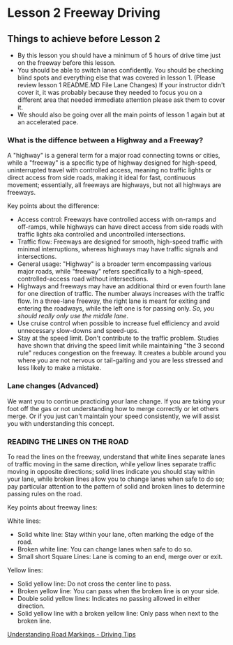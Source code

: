 # Lesson 2 Freeway Driving

## Things to achieve before Lesson 2

- By this lesson you should have a minimum of 5 hours of drive time just on the freeway before this lesson.
- You should be able to switch lanes confidently.  You should be checking blind spots and everything else that was covered in lesson 1.  (Please review lesson 1 README.MD File Lane Changes) If your instructor didn't cover it, it was probably because they needed to focus you on a different area that needed immediate attention please ask them to cover it.
- We should also be going over all the main points of lesson 1 again but at an accelerated pace.  

### What is the diffence between a Highway and a Freeway?

A "highway" is a general term for a major road connecting towns or cities, while a "freeway" is a specific type of highway designed for high-speed, uninterrupted travel with controlled access, meaning no traffic lights or direct access from side roads, making it ideal for fast, continuous movement; essentially, all freeways are highways, but not all highways are freeways. 

Key points about the difference: 
- Access control:
Freeways have controlled access with on-ramps and off-ramps, while highways can have direct access from side roads with traffic lights aka controlled and uncontrolled intersections. 
- Traffic flow:
Freeways are designed for smooth, high-speed traffic with minimal interruptions, whereas highways may have traffic signals and intersections. 
- General usage:
"Highway" is a broader term encompassing various major roads, while "freeway" refers specifically to a high-speed, controlled-access road without intersections.
- Highways and freeways may have an additional third or even fourth lane for one direction of traffic. The number always increases with the traffic flow. In a three-lane freeway, the right lane is meant for exiting and entering the roadways, while the left one is for passing only. *So, you should really only use the middle lane*.
- Use cruise control when possible to increase fuel efficiency and avoid unnecessary slow-downs and speed-ups.
- Stay at the speed limit.  Don't contribute to the traffic problem.  Studies have shown that driving the speed limit while maintaining "the 3 second rule" reduces congestion on the freeway.  It creates a bubble around you where you are not nervous or tail-gaiting and you are less stressed and less likely to make a mistake.

### Lane changes (Advanced)

We want you to continue practicing your lane change.  If you are taking your foot off the gas or not understanding how to merge correctly or let others merge.  Or if you just can't maintain your speed consistently, we will assist you with understanding this concept.    


### READING THE LINES ON THE ROAD

To read the lines on the freeway, understand that white lines separate lanes of traffic moving in the same direction, while yellow lines separate traffic moving in opposite directions; solid lines indicate you should stay within your lane, while broken lines allow you to change lanes when safe to do so; pay particular attention to the pattern of solid and broken lines to determine passing rules on the road. 

Key points about freeway lines:

White lines:
- Solid white line: Stay within your lane, often marking the edge of the road. 
- Broken white line: You can change lanes when safe to do so.
- Small short Square Lines:  Lane is coming to an end, merge over or exit.

Yellow lines:
- Solid yellow line: Do not cross the center line to pass. 
- Broken yellow line: You can pass when the broken line is on your side.
- Double solid yellow lines: Indicates no passing allowed in either direction. 
- Solid yellow line with a broken yellow line: Only pass when next to the broken line. 

[Understanding Road Markings - Driving Tips](https://www.youtube.com/watch?v=cTtEbLoJHyY)
